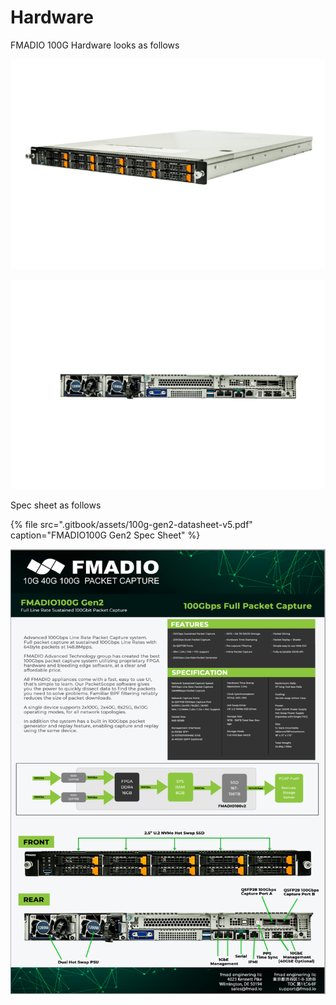 # Hardware

FMADIO 100G Hardware looks as follows

![FMADIO 100G Gen2 Side](.gitbook/assets/_mg_8152.png)

![](.gitbook/assets/_mg_8157.png)

Spec sheet as follows



{% file src=".gitbook/assets/100g-gen2-datasheet-v5.pdf" caption="FMADIO100G Gen2 Spec Sheet" %}



![FMADIO 100G Gen2 Specsheet](.gitbook/assets/image%20%2811%29.png)





